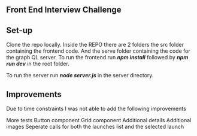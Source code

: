 ## Front End Interview Challenge
## Set-up
Clone the repo locally. Inside the REPO there are 2 folders the src folder containing the frontend code. And the serve folder containing the code for the graph QL server.
To run the frontend run **_npm install_** followed by **_npm run dev_** in the root folder.

To run the server run _**node server.js**_ in the server directory.


## Improvements
Due to time constraints I was not able to add the following improvements

More tests
Button component
Grid component
Additional details
Additional images
Seperate calls for both the launches list and the selected launch

